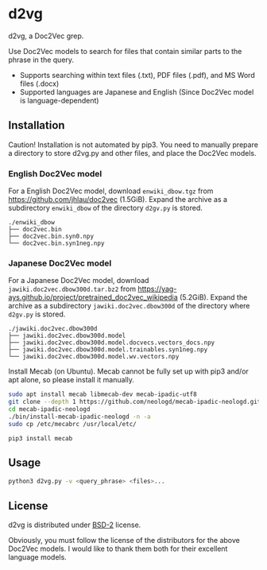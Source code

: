 # d2vg

d2vg, a Doc2Vec grep.

Use Doc2Vec models to search for files that contain similar parts to the phrase in the query.

* Supports searching within text files (.txt), PDF files (.pdf), and MS Word files (.docx)
* Supported languages are Japanese and English (Since Doc2Vec model is language-dependent)

## Installation

Caution! Installation is not automated by pip3. You need to manually prepare a directory to store d2vg.py and other files, and place the Doc2Vec models.

### English Doc2Vec model

For a English Doc2Vec model, download `enwiki_dbow.tgz` from https://github.com/jhlau/doc2vec (1.5GiB).
Expand the archive as a subdirectory `enwiki_dbow` of the directory `d2gv.py` is stored.

```
./enwiki_dbow
├── doc2vec.bin
├── doc2vec.bin.syn0.npy
└── doc2vec.bin.syn1neg.npy
```

### Japanese Doc2Vec model

For a Japanese Doc2Vec model, download `jawiki.doc2vec.dbow300d.tar.bz2` from https://yag-ays.github.io/project/pretrained_doc2vec_wikipedia (5.2GiB).
Expand the archive as a subdirectory `jawiki.doc2vec.dbow300d` of the directory where `d2gv.py` is stored.

```
./jawiki.doc2vec.dbow300d
├── jawiki.doc2vec.dbow300d.model
├── jawiki.doc2vec.dbow300d.model.docvecs.vectors_docs.npy
├── jawiki.doc2vec.dbow300d.model.trainables.syn1neg.npy
└── jawiki.doc2vec.dbow300d.model.wv.vectors.npy
```

Install Mecab (on Ubuntu).
Mecab cannot be fully set up with pip3 and/or apt alone, so please install it manually.

```sh
sudo apt install mecab libmecab-dev mecab-ipadic-utf8
git clone --depth 1 https://github.com/neologd/mecab-ipadic-neologd.git
cd mecab-ipadic-neologd
./bin/install-mecab-ipadic-neologd -n -a
sudo cp /etc/mecabrc /usr/local/etc/
```

```
pip3 install mecab
```

## Usage

```sh
python3 d2vg.py -v <query_phrase> <files>...
```

## License

d2vg is distributed under [BSD-2](https://opensource.org/licenses/BSD-2-Clause) license.

Obviously, you must follow the license of the distributors for the above Doc2Vec models.
I would like to thank them both for their excellent language models.